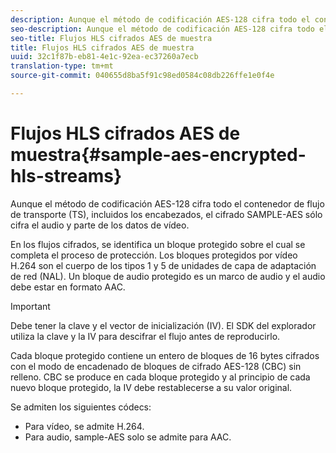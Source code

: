 ```yaml
---
description: Aunque el método de codificación AES-128 cifra todo el contenedor de flujo de transporte (TS), incluidos los encabezados, el cifrado SAMPLE-AES sólo cifra el audio y parte de los datos de vídeo.
seo-description: Aunque el método de codificación AES-128 cifra todo el contenedor de flujo de transporte (TS), incluidos los encabezados, el cifrado SAMPLE-AES sólo cifra el audio y parte de los datos de vídeo.
seo-title: Flujos HLS cifrados AES de muestra
title: Flujos HLS cifrados AES de muestra
uuid: 32c1f87b-eb81-4e1c-92ea-ec37260a7ecb
translation-type: tm+mt
source-git-commit: 040655d8ba5f91c98ed0584c08db226ffe1e0f4e

---
```



# Flujos HLS cifrados AES de muestra{#sample-aes-encrypted-hls-streams}

Aunque el método de codificación AES-128 cifra todo el contenedor de flujo de transporte (TS), incluidos los encabezados, el cifrado SAMPLE-AES sólo cifra el audio y parte de los datos de vídeo.

En los flujos cifrados, se identifica un bloque protegido sobre el cual se completa el proceso de protección. Los bloques protegidos por vídeo H.264 son el cuerpo de los tipos 1 y 5 de unidades de capa de adaptación de red (NAL). Un bloque de audio protegido es un marco de audio y el audio debe estar en formato AAC.

>[!IMPORTANT]
>
>Debe tener la clave y el vector de inicialización (IV). El SDK del explorador utiliza la clave y la IV para descifrar el flujo antes de reproducirlo.

Cada bloque protegido contiene un entero de bloques de 16 bytes cifrados con el modo de encadenado de bloques de cifrado AES-128 (CBC) sin relleno. CBC se produce en cada bloque protegido y al principio de cada nuevo bloque protegido, la IV debe restablecerse a su valor original.

Se admiten los siguientes códecs:

* Para vídeo, se admite H.264.
* Para audio, sample-AES solo se admite para AAC.

